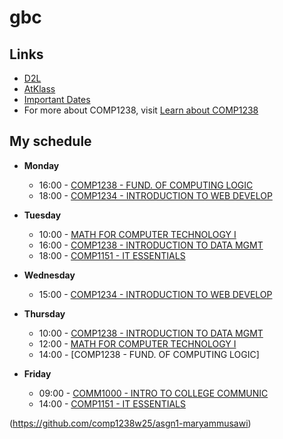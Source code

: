 # gbc
## Links
- [D2L](https://learn.georgebrown.ca)
- [AtKlass](https://app.atklass.com)
- [Important Dates](https://www.georgebrown.ca/current-students/important-dates?term=27246&category=131)
- For more about COMP1238, visit [Learn about COMP1238](comp1238.md)
## My schedule

 * **Monday**  
   * 16:00 - [COMP1238 - FUND. OF COMPUTING LOGIC](https://learn.georgebrown.ca/d2l/home/337951)   
   * 18:00 - [COMP1234 - INTRODUCTION TO WEB DEVELOP](https://learn.georgebrown.ca/d2l/home/342901)  
  
* **Tuesday**  
  * 10:00 - [MATH FOR COMPUTER TECHNOLOGY I](https://learn.georgebrown.ca/d2l/home/325357)  
  * 16:00 - [COMP1238 - INTRODUCTION TO DATA MGMT](https://learn.georgebrown.ca/d2l/home/334969)  
  * 18:00 - [COMP1151 - IT ESSENTIALS](https://learn.georgebrown.ca/d2l/home/335101)
    
* **Wednesday**  
  * 15:00 - [COMP1234 - INTRODUCTION TO WEB DEVELOP](https://learn.georgebrown.ca/d2l/home/342901)  
       
* **Thursday**  
  * 10:00 - [COMP1238 - INTRODUCTION TO DATA MGMT](https://learn.georgebrown.ca/d2l/home/334969) 
  * 12:00 - [MATH FOR COMPUTER TECHNOLOGY I](https://learn.georgebrown.ca/d2l/home/325357)  
  * 14:00 - [COMP1238 - FUND. OF COMPUTING LOGIC]
   

* **Friday**  
  * 09:00 - [COMM1000 - INTRO TO COLLEGE COMMUNIC](https://learn.georgebrown.ca/d2l/home/316233)   
  * 14:00 - [COMP1151 - IT ESSENTIALS](https://learn.georgebrown.ca/d2l/home/335101)

 (https://github.com/comp1238w25/asgn1-maryammusawi)
